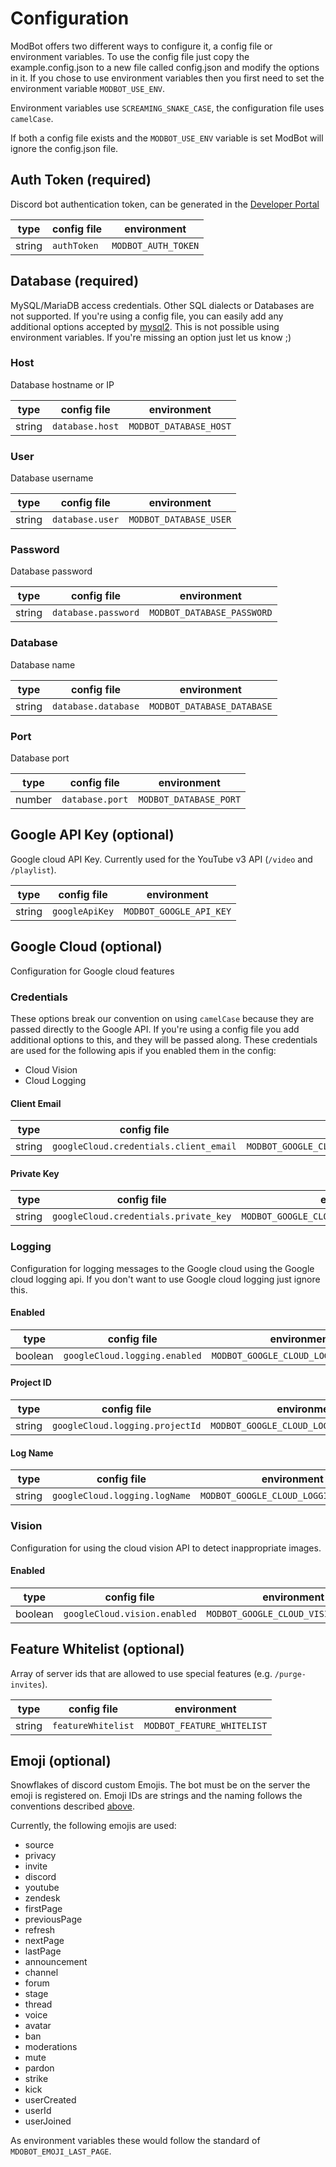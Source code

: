# Configuration
ModBot offers two different ways to configure it, a config file or environment variables. To use the config file
just copy the example.config.json to a new file called config.json and modify the options in it.
If you chose to use environment variables then you first need to set the environment variable `MODBOT_USE_ENV`.

Environment variables use `SCREAMING_SNAKE_CASE`, the configuration file uses `camelCase`.

If both a config file exists and the `MODBOT_USE_ENV` variable is set ModBot will ignore the config.json file.

## Auth Token (required)
Discord bot authentication token, can be generated in the [Developer Portal](https://discordapp.com/developers/applications/)

| type   | config file | environment         |
|--------|-------------|---------------------|
| string | `authToken` | `MODBOT_AUTH_TOKEN` |

## Database (required)
MySQL/MariaDB access credentials. Other SQL dialects or Databases are not supported. If you're using a config file,
you can easily add any additional options accepted by [mysql2](https://www.npmjs.com/package/mysql2). This is not
possible using environment variables. If you're missing an option just let us know ;)

### Host
Database hostname or IP

| type   | config file     | environment            |
|--------|-----------------|------------------------|
| string | `database.host` | `MODBOT_DATABASE_HOST` |

### User
Database username

| type   | config file     | environment            |
|--------|-----------------|------------------------|
| string | `database.user` | `MODBOT_DATABASE_USER` |

### Password
Database password

| type   | config file         | environment                |
|--------|---------------------|----------------------------|
| string | `database.password` | `MODBOT_DATABASE_PASSWORD` |

### Database
Database name

| type   | config file         | environment                |
|--------|---------------------|----------------------------|
| string | `database.database` | `MODBOT_DATABASE_DATABASE` |

### Port
Database port

| type   | config file     | environment            |
|--------|-----------------|------------------------|
| number | `database.port` | `MODBOT_DATABASE_PORT` |

## Google API Key (optional)
Google cloud API Key. Currently used for the YouTube v3 API (`/video` and `/playlist`).

| type   | config file    | environment             |
|--------|----------------|-------------------------|
| string | `googleApiKey` | `MODBOT_GOOGLE_API_KEY` |

## Google Cloud (optional)
Configuration for Google cloud features

### Credentials
These options break our convention on using `camelCase` because they are passed directly to the Google API.
If you're using a config file you add additional options to this, and they will be passed along.
These credentials are used for the following apis if you enabled them in the config:
- Cloud Vision
- Cloud Logging

#### Client Email
| type   | config file                            | environment                                    |
|--------|----------------------------------------|------------------------------------------------|
| string | `googleCloud.credentials.client_email` | `MODBOT_GOOGLE_CLOUD_CREDENTIALS_CLIENT_EMAIL` |

#### Private Key
| type   | config file                           | environment                                   |
|--------|---------------------------------------|-----------------------------------------------|
| string | `googleCloud.credentials.private_key` | `MODBOT_GOOGLE_CLOUD_CREDENTIALS_PRIVATE_KEY` |

### Logging
Configuration for logging messages to the Google cloud using the Google cloud logging api. 
If you don't want to use Google cloud logging just ignore this.

#### Enabled
| type    | config file                   | environment                           |
|---------|-------------------------------|---------------------------------------|
| boolean | `googleCloud.logging.enabled` | `MODBOT_GOOGLE_CLOUD_LOGGING_ENABLED` |

#### Project ID
| type   | config file                     | environment                              |
|--------|---------------------------------|------------------------------------------|
| string | `googleCloud.logging.projectId` | `MODBOT_GOOGLE_CLOUD_LOGGING_PROJECT_ID` |

#### Log Name
| type   | config file                   | environment                            |
|--------|-------------------------------|----------------------------------------|
| string | `googleCloud.logging.logName` | `MODBOT_GOOGLE_CLOUD_LOGGING_LOG_NAME` |

### Vision
Configuration for using the cloud vision API to detect inappropriate images.

#### Enabled
| type    | config file                  | environment                          |
|---------|------------------------------|--------------------------------------|
| boolean | `googleCloud.vision.enabled` | `MODBOT_GOOGLE_CLOUD_VISION_ENABLED` |

## Feature Whitelist (optional)
Array of server ids that are allowed to use special features (e.g. `/purge-invites`).

| type    | config file        | environment                |
|---------|--------------------|----------------------------|
| string  | `featureWhitelist` | `MODBOT_FEATURE_WHITELIST` |

## Emoji (optional)
Snowflakes of discord custom Emojis. The bot must be on the server the emoji is registered on. Emoji IDs are strings and
the naming follows the conventions described [above](#configuration).

Currently, the following emojis are used:
- source
- privacy
- invite
- discord
- youtube
- zendesk
- firstPage
- previousPage
- refresh
- nextPage
- lastPage
- announcement
- channel
- forum
- stage
- thread
- voice
- avatar
- ban
- moderations
- mute
- pardon
- strike
- kick
- userCreated
- userId
- userJoined

As environment variables these would follow the standard of `MDOBOT_EMOJI_LAST_PAGE`.
